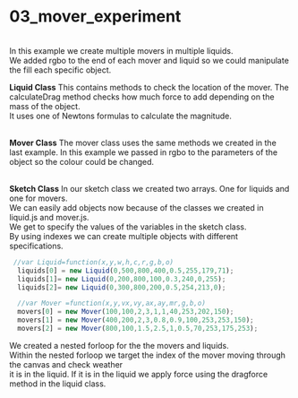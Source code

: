 # 03_mover_experiment

</br>In this example we create multiple movers in multiple liquids.</br> 
We added rgbo to the end of each mover and liquid so we could manipulate the fill each specific object.</br>

**Liquid Class**
This contains methods to check the location of the mover.
The calculateDrag method checks how much force to add depending on the mass of the object.<br/>
It uses one of Newtons formulas to calculate the magnitude.</br></br>

**Mover Class**
The mover class uses the same methods we created in the last example.
In this example we passed in rgbo to the parameters of the object so the colour could be changed.</br></br>

**Sketch Class**
In our sketch class we created two arrays. One for liquids and one for movers. <br/>
We can easily add objects now because of the classes we created in liquid.js and mover.js.<br/>
We get to specify the values of the variables in the sketch class.<br/>
By using indexes we can create multiple objects with different specifications.<br/>

```js
 //var Liquid=function(x,y,w,h,c,r,g,b,o)
  liquids[0] = new Liquid(0,500,800,400,0.5,255,179,71);
  liquids[1]= new Liquid(0,200,800,100,0.3,240,0,255);
  liquids[2]= new Liquid(0,300,800,200,0.5,254,213,0);

  //var Mover =function(x,y,vx,vy,ax,ay,mr,g,b,o)
  movers[0] = new Mover(100,100,2,3,1,1,40,253,202,150);
  movers[1] = new Mover(400,200,2,3,0.8,0.9,100,253,253,150);
  movers[2] = new Mover(800,100,1.5,2.5,1,0.5,70,253,175,253);
```

We created a nested forloop for the the movers and liquids. <br/>
Within the nested forloop we target the index of the mover moving through the canvas and check weather <br/>
it is in the liquid. If it is in the liquid we apply force using the dragforce method in the liquid class.<br/>